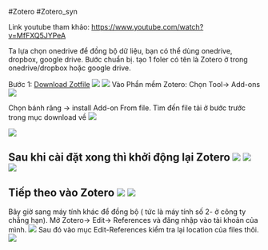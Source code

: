 #Zotero #Zotero_syn

Link youtube tham khảo: https://www.youtube.com/watch?v=MfFXQ5JYPeA

Ta lựa chọn onedrive để đồng bộ dữ liệu, bạn có thể dùng onedrive, dropbox, google drive.
Bước chuẩn bị. tạo 1 foler có tên là Zotero ở trong onedrive/dropbox hoặc google drive.

Bước 1: [Download Zotfile](https://zotfile.com/)
![](https://i.imgur.com/rkV3Qtm.png)
![](https://i.imgur.com/IKi1ep5.png)
Vào Phần mềm Zotero: Chọn Tool-> Add-ons
![](https://i.imgur.com/tZAvNy5.png)

Chọn bánh răng -> install Add-on From file. Tìm đến file tải ở bước trước trong mục download về
![](https://i.imgur.com/XY5JIpp.png)

![](https://i.imgur.com/lxWq1QC.png)

Sau khi cài đặt xong thì khởi động lại Zotero
![](https://i.imgur.com/OhfrT5s.png)
![](https://i.imgur.com/RgUsqvW.png)
![](https://i.imgur.com/hL7gWaV.png)
---
Tiếp theo vào Zotero
![](https://i.imgur.com/TLo4aiN.png)
![](https://i.imgur.com/n0C1sxV.png)
---
Bây giờ sang máy tính khác để đồng bộ ( tức là máy tính số 2- ở công ty chẳng hạn).
Mở Zotero-> Edit-> References và đăng nhập vào tài khoản của mình.
![](https://i.imgur.com/SBybafw.png)
 Sau đó vào mục Edit-References
 kiểm tra lại location của files thôi.
 ![](https://i.imgur.com/odcLc4m.png)

